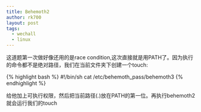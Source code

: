 ```yaml
---
title: Behemoth2
author: rk700
layout: post
tags:
  - wechall
  - linux
---
```

这道题第一次做好像还用的是race condition,这次直接就是用PATH了。因为执行的命令都不是绝对路径，我们在当前文件夹下创建一个touch:

{% highlight bash %}
#!/bin/sh
cat /etc/behemoth_pass/behemoth3
{% endhighlight %}

给他加上可执行权限，然后把当前路径(.)放在PATH的第一位。再执行behemoth2就会运行我们的touch